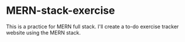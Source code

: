 # MERN-stack-exercise
This is a practice for MERN full stack. I'll create a to-do exercise tracker website using the MERN stack.
